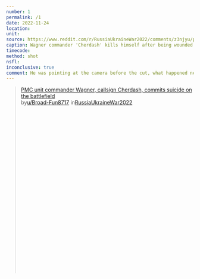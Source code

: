 ```yaml
---
number: 1
permalink: /1
date: 2022-11-24
location:
unit:
source: https://www.reddit.com/r/RussiaUkraineWar2022/comments/z3njyu/pmc_unit_commander_wagner_callsign_cherdash/
caption: Wagner commander 'Cherdash' kills himself after being wounded by drone
timecode:
method: shot
nsfl:
inconclusive: true
comment: He was pointing at the camera before the cut, what happened next is unclear.
---
```

<blockquote class="reddit-embed-bq" style="height:500px" data-embed-height="662"><a href="https://www.reddit.com/r/RussiaUkraineWar2022/comments/z3njyu/pmc_unit_commander_wagner_callsign_cherdash/">PMC unit commander Wagner, callsign Cherdash, commits suicide on the battlefield</a><br> by<a href="https://www.reddit.com/user/Broad-Fun8717/">u/Broad-Fun8717</a> in<a href="https://www.reddit.com/r/RussiaUkraineWar2022/">RussiaUkraineWar2022</a></blockquote><script async="" src="https://embed.reddit.com/widgets.js" charset="UTF-8"></script>